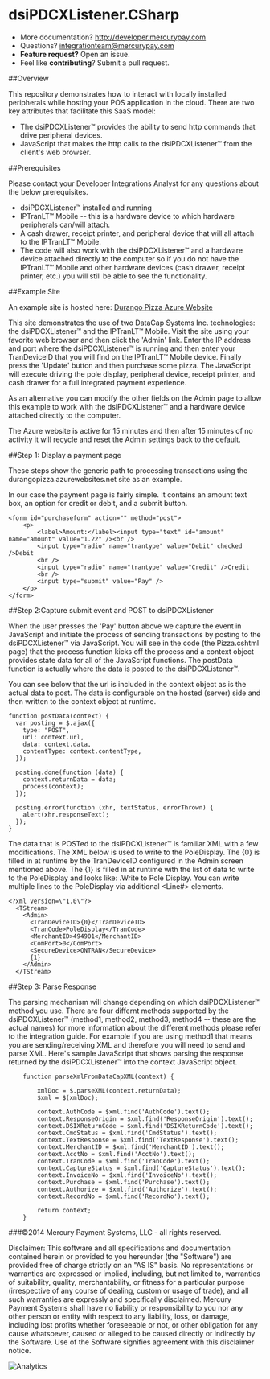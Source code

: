 dsiPDCXListener.CSharp
==========

* More documentation?  http://developer.mercurypay.com
* Questions?  integrationteam@mercurypay.com
* **Feature request?** Open an issue.
* Feel like **contributing**?  Submit a pull request.


##Overview

This repository demonstrates how to interact with locally installed peripherals while hosting your POS application in the cloud.  There are two key attributes that facilitate this SaaS model:

* The dsiPDCXListener&trade; provides the ability to send http commands that drive peripheral devices.
* JavaScript that makes the http calls to the dsiPDCXListener&trade; from the client's web browser.

##Prerequisites

Please contact your Developer Integrations Analyst for any questions about the below prerequisites.

* dsiPDCXListener&trade; installed and running
* IPTranLT&trade; Mobile -- this is a hardware device to which hardware peripherals can/will attach.
* A cash drawer, receipt printer, and peripheral device that will all attach to the IPTranLT&trade; Mobile.
* The code will also work with the dsiPDCXListener&trade; and a hardware device attached directly to the computer so if you do not have the IPTranLT&trade; Mobile and other hardware devices (cash drawer, receipt printer, etc.) you will still be able to see the functionality.

##Example Site

An example site is hosted here:  <a href="http://durangopizza.azurewebsites.net" target="_blank">Durango Pizza Azure Website</a>

This site demonstrates the use of two DataCap Systems Inc. technologies:  the dsiPDCXListener&trade; and the IPTranLT&trade; Mobile.  Visit the site using your favorite web browser and then click the 'Admin' link.  Enter the IP address and port where the dsiPDCXListener&trade; is running and then enter your TranDeviceID that you will find on the IPTranLT&trade; Mobile device.  Finally press the 'Update' button and then purchase some pizza.  The JavaScript will execute driving the pole display, peripheral device, receipt printer, and cash drawer for a full integrated payment experience.

As an alternative you can modify the other fields on the Admin page to allow this example to work with the dsiPDCXListener&trade; and a hardware device attached directly to the computer.

The Azure website is active for 15 minutes and then after 15 minutes of no activity it will recycle and reset the Admin settings back to the default.

##Step 1: Display a payment page

These steps show the generic path to processing transactions using the durangopizza.azurewebsites.net site as an example.

In our case the payment page is fairly simple.  It contains an amount text box, an option for credit or debit, and a submit button.

```
<form id="purchaseform" action="" method="post">
    <p>
        <label>Amount:</label><input type="text" id="amount" name="amount" value="1.22" /><br />
        <input type="radio" name="trantype" value="Debit" checked />Debit
        <br />
        <input type="radio" name="trantype" value="Credit" />Credit
        <br />
        <input type="submit" value="Pay" />
    </p>
</form>
```

##Step 2:Capture submit event and POST to dsiPDCXListener

When the user presses the 'Pay' button above we capture the event in JavaScript and initiate the process of sending transactions by posting to the dsiPDCXListener&trade; via JavaScript.  You will see in the code (the Pizza.cshtml page) that the process function kicks off the process and a context object provides state data for all of the JavaScript functions.  The postData function is actually where the data is posted to the dsiPDCXListener&trade;.

You can see below that the url is included in the context object as is the actual data to post.  The data is configurable on the hosted (server) side and then written to the context object at runtime.

```
function postData(context) {
  var posting = $.ajax({
    type: "POST",
    url: context.url,
    data: context.data,
    contentType: context.contentType,
  });

  posting.done(function (data) {
    context.returnData = data;
    process(context);
  });

  posting.error(function (xhr, textStatus, errorThrown) {
    alert(xhr.responseText);
  });
}
```

The data that is POSTed to the dsiPDCXListener&trade; is familiar XML with a few modifications.  The XML below is used to write to the PoleDisplay.  The {0} is filled in at runtime by the TranDeviceID configured in the Admin screen mentioned above.  The {1} is filled in at runtime with the list of data to write to the PoleDisplay and looks like:  <Line1>.Write to Pole Display</Line1>.  You can write multiple lines to the PoleDisplay via additional <Line#> elements.

```
<?xml version=\"1.0\"?>
  <TStream>
    <Admin>
      <TranDeviceID>{0}</TranDeviceID>
      <TranCode>PoleDisplay</TranCode>
      <MerchantID>494901</MerchantID>
      <ComPort>0</ComPort>
      <SecureDevice>ONTRAN</SecureDevice>
      {1}
    </Admin>
  </TStream>
```

##Step 3: Parse Response

The parsing mechanism will change depending on which dsiPDCXListener&trade; method you use.  There are four differnt methods supported by the dsiPDCXListener&trade; (method1, method2, method3, method4 -- these are the actual names) for more information about the different methods please refer to the integration guide.  For example if you are using method1 that means you are sending/receiving XML and therefore you will need to send and parse XML.  Here's sample JavaScript that shows parsing the response returned by the dsiPDCXListener&trade; into the context JavaScript object.

```
    function parseXmlFromDataCapXML(context) {

        xmlDoc = $.parseXML(context.returnData);
        $xml = $(xmlDoc);
        
        context.AuthCode = $xml.find('AuthCode').text();
        context.ResponseOrigin = $xml.find('ResponseOrigin').text();
        context.DSIXReturnCode = $xml.find('DSIXReturnCode').text();
        context.CmdStatus = $xml.find('CmdStatus').text();
        context.TextResponse = $xml.find('TextResponse').text();
        context.MerchantID = $xml.find('MerchantID').text();
        context.AcctNo = $xml.find('AcctNo').text();
        context.TranCode = $xml.find('TranCode').text();
        context.CaptureStatus = $xml.find('CaptureStatus').text();
        context.InvoiceNo = $xml.find('InvoiceNo').text();
        context.Purchase = $xml.find('Purchase').text();
        context.Authorize = $xml.find('Authorize').text();
        context.RecordNo = $xml.find('RecordNo').text();

        return context;
    }
```

###©2014 Mercury Payment Systems, LLC - all rights reserved.

Disclaimer:
This software and all specifications and documentation contained herein or provided to you hereunder (the "Software") are provided free of charge strictly on an "AS IS" basis. No representations or warranties are expressed or implied, including, but not limited to, warranties of suitability, quality, merchantability, or fitness for a particular purpose (irrespective of any course of dealing, custom or usage of trade), and all such warranties are expressly and specifically disclaimed. Mercury Payment Systems shall have no liability or responsibility to you nor any other person or entity with respect to any liability, loss, or damage, including lost profits whether foreseeable or not, or other obligation for any cause whatsoever, caused or alleged to be caused directly or indirectly by the Software. Use of the Software signifies agreement with this disclaimer notice.


![Analytics](https://ga-beacon.appspot.com/UA-60858025-9/dsiPDCXListener.CSharp/readme?pixel)
